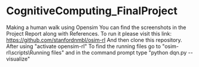 # CognitiveComputing_FinalProject
Making a human walk using Opensim
You can find the screenshots in the Project Report along with References.
To run it please visit this link: https://github.com/stanfordnmbl/osim-rl 
And then clone this repository. After using "activate opensim-rl"
To find the running files go to "osim-rl\scripts\Running files" and in the command prompt type "python dqn.py --visualize"
